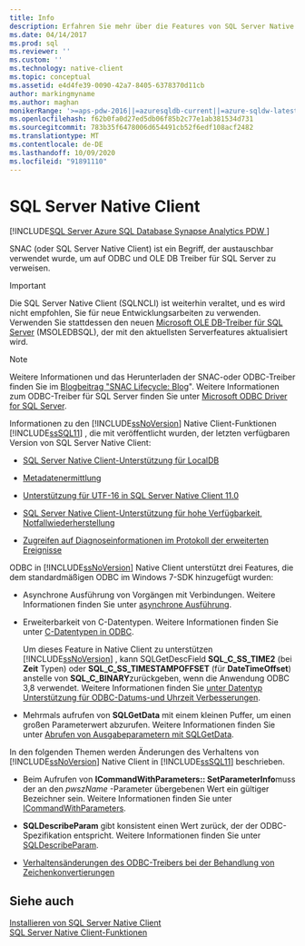 ```yaml
---
title: Info
description: Erfahren Sie mehr über die Features von SQL Server Native Client (SNAC). SQL Server Native Client bezieht sich auf ODBC-und OLE DB Treiber für SQL Server.
ms.date: 04/14/2017
ms.prod: sql
ms.reviewer: ''
ms.custom: ''
ms.technology: native-client
ms.topic: conceptual
ms.assetid: e4d4fe39-0090-42a7-8405-6378370d11cb
author: markingmyname
ms.author: maghan
monikerRange: '>=aps-pdw-2016||=azuresqldb-current||=azure-sqldw-latest||>=sql-server-2016||=sqlallproducts-allversions||>=sql-server-linux-2017||=azuresqldb-mi-current'
ms.openlocfilehash: f62b0fa0d27ed5db06f85b2c77e1ab381534d731
ms.sourcegitcommit: 783b35f6478006d654491cb52f6edf108acf2482
ms.translationtype: MT
ms.contentlocale: de-DE
ms.lasthandoff: 10/09/2020
ms.locfileid: "91891110"
---
```

# <a name="sql-server-native-client"></a>SQL Server Native Client
[!INCLUDE[SQL Server Azure SQL Database Synapse Analytics PDW ](../../includes/applies-to-version/sql-asdb-asdbmi-asa-pdw.md)]

SNAC (oder SQL Server Native Client) ist ein Begriff, der austauschbar verwendet wurde, um auf ODBC und OLE DB Treiber für SQL Server zu verweisen.

> [!IMPORTANT] 
> Die SQL Server Native Client (SQLNCLI) ist weiterhin veraltet, und es wird nicht empfohlen, Sie für neue Entwicklungsarbeiten zu verwenden. Verwenden Sie stattdessen den neuen [Microsoft OLE DB-Treiber für SQL Server](../../connect/oledb/oledb-driver-for-sql-server.md) (MSOLEDBSQL), der mit den aktuellsten Serverfeatures aktualisiert wird.

> [!NOTE]
> Weitere Informationen und das Herunterladen der SNAC-oder ODBC-Treiber finden Sie im [Blogbeitrag "SNAC Lifecycle: Blog](/archive/blogs/sqlreleaseservices/snac-lifecycle-explained)".
> Weitere Informationen zum ODBC-Treiber für SQL Server finden Sie unter [Microsoft ODBC Driver for SQL Server](../../connect/odbc/microsoft-odbc-driver-for-sql-server.md).  

 Informationen zu den [!INCLUDE[ssNoVersion](../../includes/ssnoversion-md.md)] Native Client-Funktionen [!INCLUDE[ssSQL11](../../includes/sssql11-md.md)] , die mit veröffentlicht wurden, der letzten verfügbaren Version von SQL Server Native Client:

-   [SQL Server Native Client-Unterstützung für LocalDB](../../relational-databases/native-client/features/sql-server-native-client-support-for-localdb.md)  

-   [Metadatenermittlung](../../relational-databases/native-client/features/metadata-discovery.md)  

-   [Unterstützung für UTF-16 in SQL Server Native Client 11.0](../../relational-databases/native-client/features/utf-16-support-in-sql-server-native-client-11-0.md)  

-   [SQL Server Native Client-Unterstützung für hohe Verfügbarkeit, Notfallwiederherstellung](../../relational-databases/native-client/features/sql-server-native-client-support-for-high-availability-disaster-recovery.md)  

-   [Zugreifen auf Diagnoseinformationen im Protokoll der erweiterten Ereignisse](../../relational-databases/native-client/features/accessing-diagnostic-information-in-the-extended-events-log.md)  

ODBC in [!INCLUDE[ssNoVersion](../../includes/ssnoversion-md.md)] Native Client unterstützt drei Features, die dem standardmäßigen ODBC im Windows 7-SDK hinzugefügt wurden:  

-   Asynchrone Ausführung von Vorgängen mit Verbindungen. Weitere Informationen finden Sie unter [asynchrone Ausführung](../../odbc/reference/develop-app/asynchronous-execution-polling-method.md).  

-   Erweiterbarkeit von C-Datentypen. Weitere Informationen finden Sie unter [C-Datentypen in ODBC](../../odbc/reference/develop-app/c-data-types-in-odbc.md).  

     Um dieses Feature in Native Client zu unterstützen [!INCLUDE[ssNoVersion](../../includes/ssnoversion-md.md)] , kann SQLGetDescField **SQL_C_SS_TIME2** (bei **Zeit** Typen) oder **SQL_C_SS_TIMESTAMPOFFSET** (für **DateTimeOffset**) anstelle von **SQL_C_BINARY**zurückgeben, wenn die Anwendung ODBC 3,8 verwendet. Weitere Informationen finden Sie [unter Datentyp Unterstützung für ODBC-Datums-und Uhrzeit Verbesserungen](../../relational-databases/native-client-odbc-date-time/data-type-support-for-odbc-date-and-time-improvements.md).  

-   Mehrmals aufrufen von **SQLGetData** mit einem kleinen Puffer, um einen großen Parameterwert abzurufen. Weitere Informationen finden Sie unter [Abrufen von Ausgabeparametern mit SQLGetData](../../odbc/reference/develop-app/retrieving-output-parameters-using-sqlgetdata.md).  

 In den folgenden Themen werden Änderungen des Verhaltens von [!INCLUDE[ssNoVersion](../../includes/ssnoversion-md.md)] Native Client in [!INCLUDE[ssSQL11](../../includes/sssql11-md.md)] beschrieben.  

-   Beim Aufrufen von **ICommandWithParameters:: SetParameterInfo**muss der an den *pwszName* -Parameter übergebenen Wert ein gültiger Bezeichner sein. Weitere Informationen finden Sie unter [ICommandWithParameters](../../relational-databases/native-client-ole-db-interfaces/icommandwithparameters.md).  

-   **SQLDescribeParam** gibt konsistent einen Wert zurück, der der ODBC-Spezifikation entspricht. Weitere Informationen finden Sie unter [SQLDescribeParam](../../relational-databases/native-client-odbc-api/sqldescribeparam.md).  

-   [Verhaltensänderungen des ODBC-Treibers bei der Behandlung von Zeichenkonvertierungen](../../relational-databases/native-client/features/odbc-driver-behavior-change-when-handling-character-conversions.md)  

## <a name="see-also"></a>Siehe auch  
[Installieren von SQL Server Native Client](../../relational-databases/native-client/applications/installing-sql-server-native-client.md)  
 [SQL Server Native Client-Funktionen](../../relational-databases/native-client/features/sql-server-native-client-features.md)